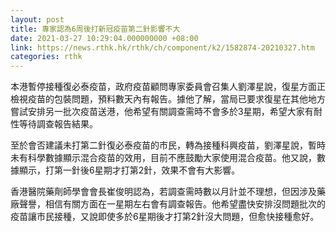 ```yaml
---
layout: post
title: 專家認為6周後打新冠疫苗第二針影響不大
date: 2021-03-27 10:29:04.000000000 +08:00
link: https://news.rthk.hk/rthk/ch/component/k2/1582874-20210327.htm
categories: rthk
---
```


本港暫停接種復必泰疫苗，政府疫苗顧問專家委員會召集人劉澤星說，復星方面正檢視疫苗的包裝問題，預料數天內有報告。據他了解，當局已要求復星在其他地方嘗試安排另一批次疫苗送港，他希望有關調查需時不會多於3星期，希望大家有耐性等待調查報告結果。

至於會否建議未打第二針復必泰疫苗的市民，轉為接種科興疫苗，劉澤星說，暫時未有科學數據顯示混合疫苗的效用，目前不應鼓勵大家使用混合疫苗。他又說，數據顯示，打第一針後6星期才打第2針，效果不會有大影響。

香港醫院藥劑師學會會長崔俊明認為，若調查需時數以月計並不理想，但因涉及藥廠聲譽，相信有關方面在一星期左右會有調查報告。他希望盡快安排沒問題批次的疫苗讓市民接種，又說即使多於6星期後才打第2針沒大問題，但愈快接種愈好。
